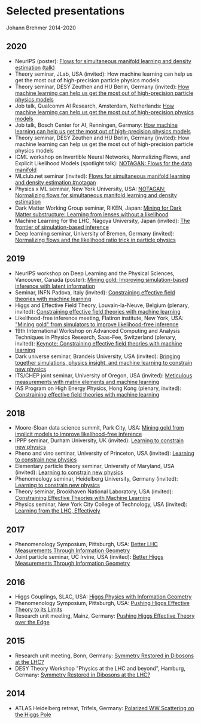 # Selected presentations

Johann Brehmer 2014-2020


## 2020

- NeurIPS (poster): [Flows for simultaneous manifold learning and density estimation](2020/m_flows_neurips_poster_2020.pdf) [(talk)](2020/m_flows_neurips_talk_2020.pdf)
- Theory seminar, JLab, USA (invited): How machine learning can help us get the most out of high-precision particle physics models
- Theory seminar, DESY Zeuthen and HU Berlin, Germany (invited): [How machine learning can help us get the most out of high-precision particle physics models](2020/simulation_based_inference_berlin_2020.pdf)
- Job talk, Qualcomm AI Research, Amsterdam, Netherlands: [How machine learning can help us get the most out of high-precision physics models](2020/simulation_based_inference_qualcomm_2020.pdf)
- Job talk, Bosch Center for AI, Renningen, Germany: [How machine learning can help us get the most out of high-precision physics models](2020/simulation_based_inference_bosch_2020.pdf)
- Theory seminar, DESY Zeuthen and HU Berlin, Germany (invited): How machine learning can help us get the most out of high-precision particle physics models
- ICML workshop on Invertible Neural Networks, Normalizing Flows, and Explicit Likelihood Models (spotlight talk): [NOTAGAN: Flows for the data manifold](2020/m_flows_innf_2020.pdf)
- MLclub.net seminar (invited): [Flows for simultaneous manifold learning and density estimation \#notagan](2020/m_flows_mlclub.net_2020.pdf)
- Physics x ML seminar, New York University, USA: [NOTAGAN: Normalizing flows for simultaneous manifold learning and density estimation](2020/m_flows_nyu_2020.pdf)
- Dark Matter Working Group seminar, RIKEN, Japan: [Mining for Dark Matter substructure: Learning from lenses without a likelihood](2020/mining_for_substructure_riken_2020.pdf)
- Machine Learning for the LHC, Nagoya University, Japan (invited): [The frontier of simulation-based inference](2020/simulation_based_inference_nagoya_2020.pdf)
- Deep learning seminar, University of Bremen, Germany (invited): [Normalizing flows and the likelihood ratio trick in particle physics](2020/simulation_based_inference_bremen_2020.pdf)


## 2019

- NeurIPS workshop on Deep Learning and the Physical Sciences, Vancouver, Canada (poster): [Mining gold: Improving simulation-based inference with latent information](2019/mining_gold_neurips_dlps_2019.pdf)
- Seminar, INFN Padova, Italy (invited): [Constraining effective field theories with machine learning](2019/learning_to_constrain_padova_2019.pdf)
- Higgs and Effective Field Theory, Louvain-la-Neuve, Belgium (plenary, invited): [Constraining effective field theories with machine learning](2019/learning_to_constrain_heft_2019.pdf)
- Likelihood-free inference meeting, Flatiron institute, New York, USA: ["Mining gold" from simulators to improve likelihood-free inference](2019/mining_gold_lfiweek_flatiron_2019.pdf)
- 19th International Workshop on Advanced Computing and Analysis Techniques in Physics Research, Saas-Fee, Switzerland (plenary, invited): [Keynote: Constraining effective field theories with machine learning](2019/learning_to_constrain_acat_2019.pdf)
- Dark universe seminar, Brandeis University, USA (invited): [Bringing together simulations, physics insight, and machine learning to constrain new physics](2019/mining_gold_brandeis_2019.pdf)
- ITS/CHEP joint seminar, University of Oregon, USA (invited): [Meticulous measurements with matrix elements and machine learning](learning_to_constrain_oregon.pdf)
- IAS Program on High Energy Physics, Hong Kong (plenary, invited): [Constraining effective field theories with machine learning](2019/learning_to_constrain_hkias_2019.pdf)


## 2018

- Moore-Sloan data science summit, Park City, USA: [Mining gold from implicit models to improve likelihood-free inference](2018/mining_gold_poster_msdse_retreat_2018.pdf)
- IPPP seminar, Durham University, UK (invited): [Learning to constrain new physics](2018/learning_to_constrain_durham_2018.pdf)
- Pheno and vino seminar, University of Princeton, USA (invited): [Learning to constrain new physics](2018/learning_to_constrain_princeton_2018.pdf)
- Elementary particle theory seminar, University of Maryland, USA (invited): [Learning to constrain new physics](2018/learning_to_constrain_maryland_2018.pdf)
- Phenomeology seminar, Heidelberg University, Germany (invited): [Learning to constrain new physics](2018/learning_to_constrain_heidelberg_2018.pdf)
- Theory seminar, Brookhaven National Laboratory, USA (invited): [Constraining Effective Theories with Machine Learning](2018/learning_to_constrain_bnl_2018.pdf)
- Physics seminar, New York City College of Technology, USA (invited): [Learning from the LHC, Effectively](2018/learning_to_constrain_citytech_2018.pdf)


## 2017

- Phenomenology Symposium, Pittsburgh, USA: [Better LHC Measurements Through Information Geometry](2017/information_geometry_pheno_2017.pdf)
- Joint particle seminar, UC Irvine, USA (invited): [Better Higgs Measurements Through Information Geometry](2017/information_geometry_irvine_2017.pdf)


## 2016

- Higgs Couplings, SLAC, USA: [Higgs Physics with Information Geometry](2016/information_geometry_hc_2016.pdf)
- Phenomenology Symposium, Pittsburgh, USA: [Pushing Higgs Effective Theory to its Limits](2016/higgs_eft_limits_pheno_2016.pdf)
- Research unit meeting, Mainz, Germany: [Pushing Higgs Effective Theory over the Edge](2016/higgs_eft_limits_abhm_2016.pdf)


## 2015

- Research unit meeting, Bonn, Germany: [Symmetry Restored in Dibosons at the LHC?](2015/dibosons_abhm_2015.pdf)
- DESY Theory Workshop "Physics at the LHC and beyond", Hamburg, Germany: [Symmetry Restored in Dibosons at the LHC?](2015/dibosons_desy_2015.pdf)


## 2014

- ATLAS Heidelberg retreat, Trifels, Germany: [Polarized WW Scattering on the Higgs Pole](2014/polarised_ww_trifels_2014.pdf)
